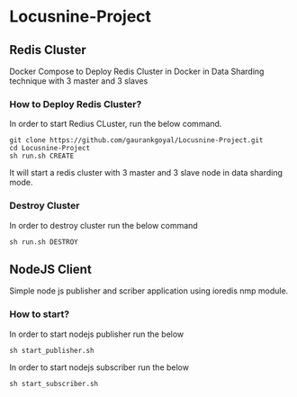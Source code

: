 # Locusnine-Project


## Redis Cluster

Docker Compose to Deploy Redis Cluster in Docker in Data Sharding technique with 3 master and 3 slaves

### How to Deploy Redis Cluster?
In order to start Redius CLuster, run the below command.

```
git clone https://github.com/gaurankgoyal/Locusnine-Project.git
cd Locusnine-Project
sh run.sh CREATE
```

It will start a redis cluster with 3 master and 3 slave node in data sharding mode.


### Destroy Cluster
In order to destroy cluster run the below command

```sh run.sh DESTROY```


## NodeJS Client

Simple node js publisher and scriber application using ioredis nmp module.

### How to start?

In order to start nodejs publisher run the below

```sh start_publisher.sh```

In order to start nodejs subscriber run the below

```sh start_subscriber.sh```
